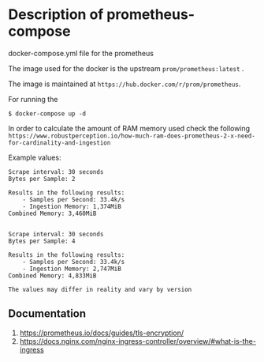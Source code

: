 # Description of prometheus-compose
docker-compose.yml file for the prometheus


The image used for the docker is the  upstream ```prom/prometheus:latest``` .

The image is maintained at ```https://hub.docker.com/r/prom/prometheus```.



For running the
```
$ docker-compose up -d
```

In order to calculate the amount of RAM memory used check the following ```https://www.robustperception.io/how-much-ram-does-prometheus-2-x-need-for-cardinality-and-ingestion```

Example values:
```
Scrape interval: 30 seconds
Bytes per Sample: 2

Results in the following results:
    - Samples per Second: 33.4k/s
    - Ingestion Memory: 1,374MiB
Combined Memory: 3,460MiB 


Scrape interval: 30 seconds
Bytes per Sample: 4

Results in the following results:
    - Samples per Second: 33.4k/s
    - Ingestion Memory: 2,747MiB
Combined Memory: 4,833MiB
```

```The values may differ in reality and vary by version```



## Documentation
1. https://prometheus.io/docs/guides/tls-encryption/
2. https://docs.nginx.com/nginx-ingress-controller/overview/#what-is-the-ingress
